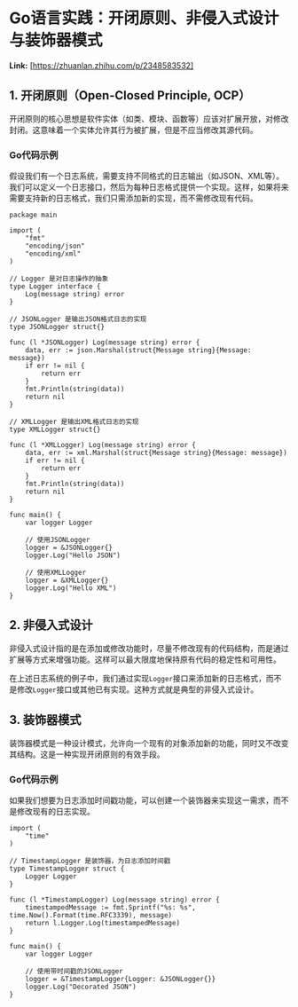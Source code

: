 # Go语言实践：开闭原则、非侵入式设计与装饰器模式



 **Link:** [https://zhuanlan.zhihu.com/p/2348583532]

## 1. 开闭原则（Open-Closed Principle, OCP）  

开闭原则的核心思想是软件实体（如类、模块、函数等）应该对扩展开放，对修改封闭。这意味着一个实体允许其行为被扩展，但是不应当修改其源代码。

### Go代码示例  

假设我们有一个日志系统，需要支持不同格式的日志输出（如JSON、XML等）。我们可以定义一个日志接口，然后为每种日志格式提供一个实现。这样，如果将来需要支持新的日志格式，我们只需添加新的实现，而不需修改现有代码。

```
package main
​
import (
    "fmt"
    "encoding/json"
    "encoding/xml"
)
​
// Logger 是对日志操作的抽象
type Logger interface {
    Log(message string) error
}
​
// JSONLogger 是输出JSON格式日志的实现
type JSONLogger struct{}
​
func (l *JSONLogger) Log(message string) error {
    data, err := json.Marshal(struct{Message string}{Message: message})
    if err != nil {
        return err
    }
    fmt.Println(string(data))
    return nil
}
​
// XMLLogger 是输出XML格式日志的实现
type XMLLogger struct{}
​
func (l *XMLLogger) Log(message string) error {
    data, err := xml.Marshal(struct{Message string}{Message: message})
    if err != nil {
        return err
    }
    fmt.Println(string(data))
    return nil
}
​
func main() {
    var logger Logger
​
    // 使用JSONLogger
    logger = &JSONLogger{}
    logger.Log("Hello JSON")
​
    // 使用XMLLogger
    logger = &XMLLogger{}
    logger.Log("Hello XML")
}

```
## 2. 非侵入式设计  

非侵入式设计指的是在添加或修改功能时，尽量不修改现有的代码结构，而是通过扩展等方式来增强功能。这样可以最大限度地保持原有代码的稳定性和可用性。

在上述日志系统的例子中，我们通过实现`Logger`接口来添加新的日志格式，而不是修改`Logger`接口或其他已有实现。这种方式就是典型的非侵入式设计。

## 3. 装饰器模式  

装饰器模式是一种设计模式，允许向一个现有的对象添加新的功能，同时又不改变其结构。这是一种实现开闭原则的有效手段。

### Go代码示例  

如果我们想要为日志添加时间戳功能，可以创建一个装饰器来实现这一需求，而不是修改现有的日志实现。

```
import (
    "time"
)
​
// TimestampLogger 是装饰器，为日志添加时间戳
type TimestampLogger struct {
    Logger Logger
}
​
func (l *TimestampLogger) Log(message string) error {
    timestampedMessage := fmt.Sprintf("%s: %s", time.Now().Format(time.RFC3339), message)
    return l.Logger.Log(timestampedMessage)
}
​
func main() {
    var logger Logger
​
    // 使用带时间戳的JSONLogger
    logger = &TimestampLogger{Logger: &JSONLogger{}}
    logger.Log("Decorated JSON")
}

```
